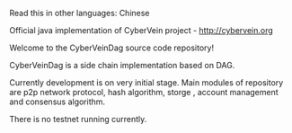 Read this in other languages: Chinese

Official java implementation of CyberVein project - http://cybervein.org

Welcome to the CyberVeinDag source code repository!

CyberVeinDag is a side chain implementation based on DAG.

Currently development is on very initial stage. Main modules of repository are p2p network protocol, hash algorithm, storge , account management and consensus algorithm.

There is no testnet running currently.
